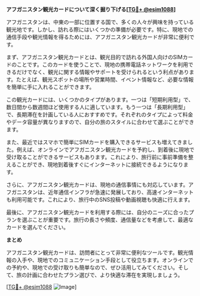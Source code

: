 **アフガニスタン観光カードについて深く掘り下げる[[TG💪+ @esim1088](https://t.me/s/esim1088)]**

アフガニスタンは、中東の一部に位置する国で、多くの人々が興味を持っている観光地です。しかし、訪れる際にはいくつかの準備が必要です。特に、現地での通信手段や観光情報を得るためには、アフガニスタン観光カードが非常に便利です。

まず、アフガニスタン観光カードとは、観光目的で訪れる外国人向けのSIMカードのことです。このカードを使うことで、現地の携帯電話ネットワークを利用できるだけでなく、観光に関する情報やサポートを受けられるという利点があります。たとえば、観光スポットの場所や営業時間、イベント情報など、必要な情報を簡単に手に入れることができます。

この観光カードには、いくつかのタイプがあります。一つは「短期利用型」で、数日間から数週間ほど使用する人に適しています。もう一つは「長期利用型」で、長期滞在を計画している人におすすめです。それぞれのタイプによって料金やデータ容量が異なりますので、自分の旅のスタイルに合わせて選ぶことができます。

また、最近ではスマホで簡単にSIMカードを購入できるサービスも増えてきました。例えば、オンラインでアフガニスタン観光カードを予約し、到着後に現地で受け取ることができるサービスもあります。これにより、旅行前に事前準備を整えることができ、現地到着後すぐにインターネットに接続できるようになります。

さらに、アフガニスタン観光カードは、現地の通信事情にも対応しています。アフガニスタンは、近年通信インフラが急速に発展しており、高速インターネットも利用可能です。これにより、旅行中のSNS投稿や動画視聴も快適に行えます。

最後に、アフガニスタン観光カードを利用する際には、自分のニーズに合ったプランを選ぶことが重要です。旅行の長さや頻度、通信量などを考慮して、最適なカードを選んでください。

**まとめ**

アフガニスタン観光カードは、訪問者にとって非常に便利なツールです。観光情報の入手や、現地でのコミュニケーション手段として役立ちます。オンラインでの予約や、現地での受け取りも簡単なので、ぜひ活用してみてください。そして、旅の計画に合わせたプラン選びで、より快適な滞在を実現しましょう。

[[TG💪+ @esim1088](https://t.me/s/esim1088) ![Image](https://i.postimg.cc/Y0z9fWf4/image.png)]
